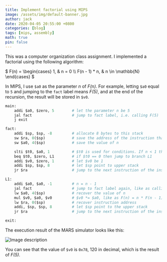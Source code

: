 ```yaml
---
title: Implement factorial using MIPS
image: /assets/img/default-banner.jpg
author: jack
date: 2020-04-05 20:55:00 +0800
categories: [blog]
tags: [mips, assembly]
math: true
pin: false
---
```


This was a computer organization class assignment. I implemented a factorial using the following algorithm:

$
F(n) = \begin{cases}  1, & n = 0 \\\\ F(n - 1) * n, & n \in \mathbb{N} \end{cases}
$

In MIPS, I use `$a0` as the parameter *n* of *F(n)*. For example, letting `$a0` equal to `5` and jumping to the `fact` label means *F(5)*, and at the end of the recursion, the result will be stored in `$v0`.

```py
main:
    addi $a0, $zero, 5        # let the parameter n be 5
    jal fact                  # jump to fact label, i.e. calling F(5)
    j exit

fact:
    addi $sp, $sp, -8         # allocate 8 bytes to this stack
    sw $ra, 0($sp)            # save the address of the instruction that calls fact label (instruction address)
    sw $a0, 4($sp)            # save the value of n

    slti $t0, $a0, 1          # $t0 is used for conditions. If n < 1 then $t0 = 1, else $t0 = 0
    beq $t0, $zero, L1        # if $t0 == 0 then jump to branch L1
    addi $v0, $zero, 1        # let $v0 be 1
    addi $sp, $sp, 8          # let $sp point to upper stack
    jr $ra                    # jump to the next instruction of the instruction calling fact

L1:
    addi $a0, $a0, -1         # n = n - 1
    jal fact                  # jump to fact label again, like as calling F(n - 1)
    lw $a0, 4($sp)            # recover the value of n
    mul $v0, $a0, $v0         # $v0 *= $a0, like as F(n) = n * F(n - 1)
    lw $ra, 0($sp)            # recover instruction address
    addi, $sp, $sp, 8         # let $sp point to the upper stack
    jr $ra                    # jump to the next instruction of the instruction calling L1

exit:
```

The execution result of the MARS simulator looks like this:

![Image description](https://dev-to-uploads.s3.amazonaws.com/uploads/articles/1willvg4t43u7hisghz3.jpg)

You can see that the value of `$v0` is `0x78`, 120 in decimal, which is the result of *F(5)*.